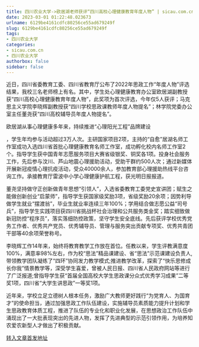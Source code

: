```yaml
---
title: 四川农业大学->欧居湖老师获评“四川高校心理健康教育年度人物” | sicau.com.cn
date: 2023-03-01 01:22:48.023673
urlname: 6129be4161cdfc80256ce55ad679249f
slug: 6129be4161cdfc80256ce55ad679249f
tags: 
- 四川农业大学
categories:
- sicau.com.cn
- 四川农业大学
authorbox: false
sidebar: false
---
```

近日，四川省委教育工委、四川省教育厅公布了2022年思政工作“年度人物”评选结果，我校三名老师榜上有名。其中，学生处心理健康教育办公室欧居湖副教授获“四川高校心理健康教育年度人物”，此奖项为首次评选，今年仅5人获评；马克思主义学院李晓辉副教授获“四川学校思政课教师年度人物提名”；林学院党委办公室主任董尧获“四川高校辅导员年度人物提名”。

欧居湖从事心理健康多年来，持续推进“心理阳光工程”品牌建设
<!--more-->
，学生年均参与活动超过3万人次。主研国家项目2项，主持的“自愈”居湖名师工作室成功入选四川省首批心理健康教育名师工作室，成功孵化校内名师工作室2个。指导学生获中国青年志愿服务项目大赛省级银奖、铜奖各1项。投身社会服务工作，先后参与汶川、芦山地震心理援助活动，受助干群约500人次；通过新媒体开展新冠疫情心理抗疫活动，受众40000余人，参加教育部心理援助热线平台咨询工作。承接教育厅雷波中小学心理健康护航工程，获光明日报报道。

董尧坚持做守正创新做青年思想“引领人”，入选省委教育工委党史宣讲团；赋生之能做创新创业“启蒙师”，指导学生获国家级奖励3项，省级奖励20余项；因势利导做学生就业“摆渡翁”，毕业生就业率连续三年100%；学用结合做志愿公益“司号兵”，指导学生实践项目获四川省挑战杯社会治理和公共服务类金奖；踏实细致做新冠防控“程序员”，落实落细防控政策，坚守学生安全底线。先后获评学校优秀党务工作者、优秀共产党员、优秀辅导员、管理与服务突出贡献专项奖、优秀共青团干部等40余项荣誉称号。

李晓辉工作14年来，始终将教育教学工作放在首位。任教以来，学生评教满意度100%，满意率98%左右，作为校“思法”精品课建设、省“思法”示范课建设负责人,带领教学团队凝练了“四环”协同发力教学模式;推进教学改革，探索了“快乐思修成长你我”情景教学等，深受学生喜爱，曾被人民日报、四川省人民政府网站等进行了广泛报道;曾指导学生获“首届全国高校大学生思政课分众式优秀学习成果”二等奖1项，四川省“大学生讲思政”一等奖1项。

近年来，学校立足立德树人根本任务，激励广大教师更好践行“为党育人、为国育才”的使命担当，通过加强思政工作队伍建设，实施辅导员素质能力提升计划和学生思政教育体质工程，推进了队伍的专业化和职业化发展，在思想政治工作队伍中涌现出了一大批表现突出的先进人物，发挥了先进典型的示范引领作用，为培养知农爱农新型人才做出了积极贡献。



[转入文章首发地址](https://news.sicau.edu.cn/info/1135/71128.htm)